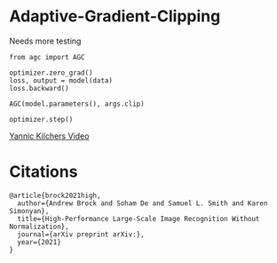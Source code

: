 # Adaptive-Gradient-Clipping

Needs more testing

```
from agc import AGC

optimizer.zero_grad()        
loss, output = model(data)
loss.backward()

AGC(model.parameters(), args.clip)

optimizer.step()
```

[Yannic Kilchers Video](https://www.youtube.com/watch?v=rNkHjZtH0RQ&ab_channel=YannicKilcher)

# Citations
```
@article{brock2021high,
  author={Andrew Brock and Soham De and Samuel L. Smith and Karen Simonyan},
  title={High-Performance Large-Scale Image Recognition Without Normalization},
  journal={arXiv preprint arXiv:},
  year={2021}
}
```
